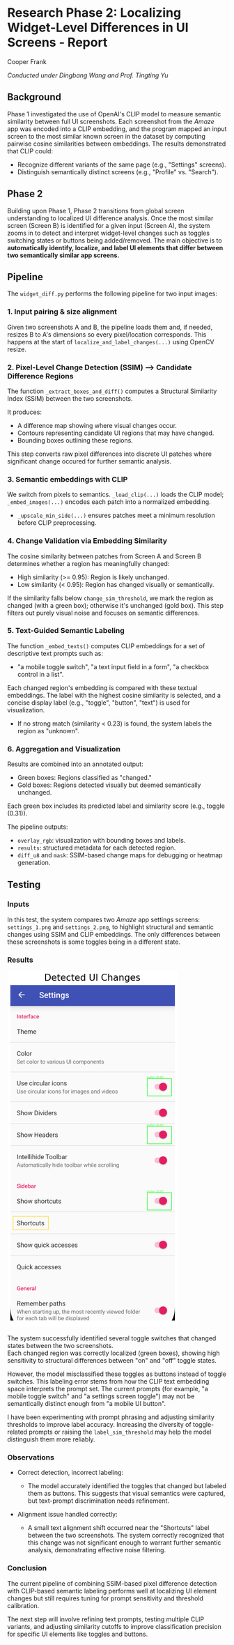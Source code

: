 # Research Phase 2: Localizing Widget-Level Differences in UI Screens - Report
Cooper Frank

*Conducted under Dingbang Wang and Prof. Tingting Yu*

## Background
Phase 1 investigated the use of OpenAI's CLIP model to measure semantic similarity between full UI screenshots. Each screenshot from the *Amaze* app was encoded into a CLIP embedding, and the program mapped an input screen to the most similar known screen in the dataset by computing pairwise cosine similarities between embeddings. The results demonstrated that CLIP could:

- Recognize different variants of the same page (e.g., "Settings" screens).
- Distinguish semantically distinct screens (e.g., "Profile" vs. "Search").

## Phase 2
Building upon Phase 1, Phase 2 transitions from global screen understanding to localized UI difference analysis. Once the most similar screen (Screen B) is identified for a given input (Screen A), the system zooms in to detect and interpret widget-level changes such as toggles switching states or buttons being added/removed. The main objective is to **automatically identify, localize, and label UI elements that differ between two semantically similar app screens.**

## Pipeline
The `widget_diff.py` performs the following pipeline for two input images:

### 1. Input pairing & size alignment
Given two screenshots A and B, the pipeline loads them and, if needed, resizes B to A's dimensions so every pixel/location corresponds. This happens at the start of `localize_and_label_changes(...)` using OpenCV resize.

### 2. Pixel-Level Change Detection (SSIM) --> Candidate Difference Regions
The function `_extract_boxes_and_diff()` computes a Structural Similarity Index (SSIM) between the two screenshots.

It produces:
- A difference map showing where visual changes occur.
- Contours representing candidate UI regions that may have changed.
- Bounding boxes outlining these regions.

This step converts raw pixel differences into discrete UI patches where significant change occured for further semantic analysis.


### 3. Semantic embeddings with CLIP
We switch from pixels to semantics. `_load_clip(...)` loads the CLIP model; `_embed_images(...)` encodes each patch into a normalized embedding.

- `_upscale_min_side(...)` ensures patches meet a minimum resolution before CLIP preprocessing.

### 4. Change Validation via Embedding Similarity

The cosine similarity between patches from Screen A and Screen B determines whether a region has meaningfully changed:

- High similarity (>= 0.95): Region is likely unchanged.
- Low similarity (< 0.95): Region has changed visually or semantically.

If the similarity falls below `change_sim_threshold`, we mark the region as changed (with a green box); otherwise it's unchanged (gold box). This step filters out purely visual noise and focuses on semantic differences.

### 5. Text-Guided Semantic Labeling

The function `_embed_texts()` computes CLIP embeddings for a set of descriptive text prompts such as:

- "a mobile toggle switch", "a text input field in a form", "a checkbox control in a list".

Each changed region's embedding is compared with these textual embeddings. The label with the highest cosine similarity is selected, and a concise display label (e.g., "toggle", "button", "text") is used for visualization.

- If no strong match (similarity < 0.23) is found, the system labels the region as "unknown".

### 6. Aggregation and Visualization
Results are combined into an annotated output:
- Green boxes: Regions classified as "changed."
- Gold boxes: Regions detected visually but deemed semantically unchanged.

Each green box includes its predicted label and similarity score (e.g., toggle (0.31)).

The pipeline outputs:
- `overlay_rgb`: visualization with bounding boxes and labels.
- `results`: structured metadata for each detected region.
- `diff_u8` and `mask`: SSIM-based change maps for debugging or heatmap generation.

## Testing
### Inputs
In this test, the system compares two *Amaze* app settings screens: `settings_1.png` and `settings_2.png`, to highlight structural and semantic changes using SSIM and CLIP embeddings. The only differences between these screenshots is some toggles being in a different state.

### Results
![Detected UI Changes](ui_changes.png)

The system successfully identified several toggle switches that changed states between the two screenshots.  
Each changed region was correctly localized (green boxes), showing high sensitivity to structural differences between "on" and "off" toggle states.

However, the model misclassified these toggles as buttons instead of toggle switches. This labeling error stems from how the CLIP text embedding space interprets the prompt set. The current prompts (for example, "a mobile toggle switch" and "a settings screen toggle") may not be semantically distinct enough from "a mobile UI button".  

I have been experimenting with prompt phrasing and adjusting similarity thresholds to improve label accuracy. Increasing the diversity of toggle-related prompts or raising the `label_sim_threshold` may help the model distinguish them more reliably.

### Observations
- Correct detection, incorrect labeling:  
    - The model accurately identified the toggles that changed but labeled them as buttons. This suggests that visual semantics were captured, but text-prompt discrimination needs refinement.

- Alignment issue handled correctly:  
    - A small text alignment shift occurred near the "Shortcuts" label between the two screenshots. The system correctly recognized that this change was not significant enough to warrant further semantic analysis, demonstrating effective noise filtering.

### Conclusion
The current pipeline of combining SSIM-based pixel difference detection with CLIP-based semantic labeling performs well at localizing UI element changes but still requires tuning for prompt sensitivity and threshold calibration.  

The next step will involve refining text prompts, testing multiple CLIP variants, and adjusting similarity cutoffs to improve classification precision for specific UI elements like toggles and buttons.
